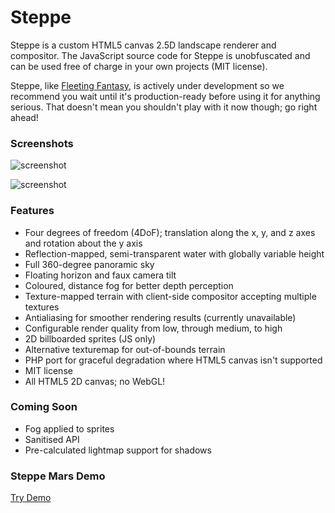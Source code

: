 Steppe
======

Steppe is a custom HTML5 canvas 2.5D landscape renderer and compositor. The
JavaScript source code for Steppe is unobfuscated and can be used free of
charge in your own projects (MIT license).

Steppe, like [Fleeting Fantasy](http://fleetingfantasy.com/), is actively under
development so we recommend you wait until it's production-ready before using
it for anything serious. That doesn't mean you shouldn't play with it now
though; go right ahead!

### Screenshots ###

![screenshot](http://fleetingfantasy.com/images/screenshots/007.jpg)

![screenshot](http://fleetingfantasy.com/images/screenshots/001.jpg)

### Features ###

* Four degrees of freedom (4DoF); translation along the x, y, and z axes and rotation about the y axis
* Reflection-mapped, semi-transparent water with globally variable height
* Full 360-degree panoramic sky
* Floating horizon and faux camera tilt
* Coloured, distance fog for better depth perception
* Texture-mapped terrain with client-side compositor accepting multiple textures
* Antialiasing for smoother rendering results (currently unavailable)
* Configurable render quality from low, through medium, to high
* 2D billboarded sprites (JS only)
* Alternative texturemap for out-of-bounds terrain
* PHP port for graceful degradation where HTML5 canvas isn't supported
* MIT license
* All HTML5 2D canvas; no WebGL!

### Coming Soon ###

* Fog applied to sprites
* Sanitised API
* Pre-calculated lightmap support for shadows

### Steppe Mars Demo ###

[Try Demo](http://steppe.fleetingfantasy.com/)
